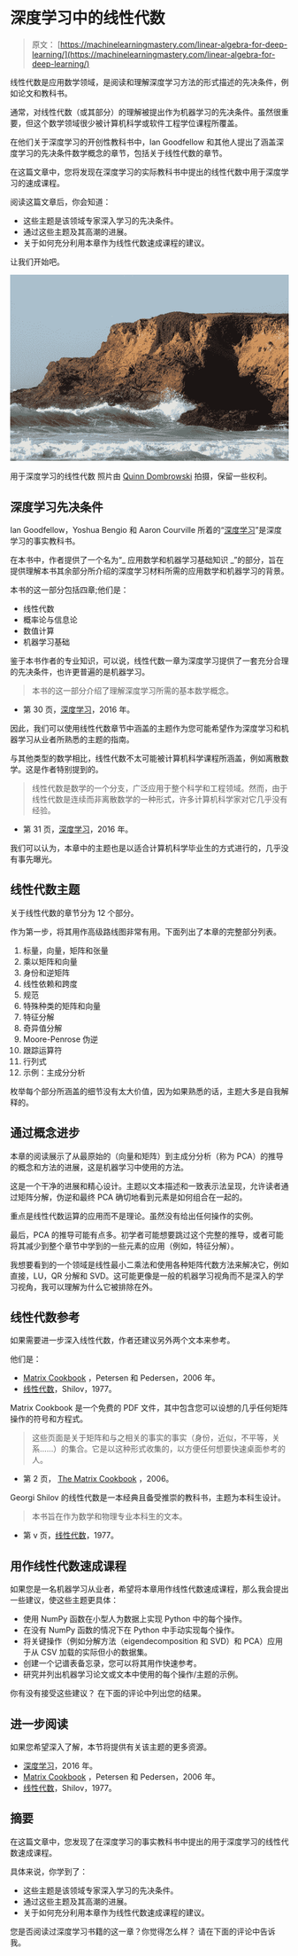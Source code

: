 # 深度学习中的线性代数

> 原文： [https://machinelearningmastery.com/linear-algebra-for-deep-learning/](https://machinelearningmastery.com/linear-algebra-for-deep-learning/)

线性代数是应用数学领域，是阅读和理解深度学习方法的形式描述的先决条件，例如论文和教科书。

通常，对线性代数（或其部分）的理解被提出作为机器学习的先决条件。虽然很重要，但这个数学领域很少被计算机科学或软件工程学位课程所覆盖。

在他们关于深度学习的开创性教科书中，Ian Goodfellow 和其他人提出了涵盖深度学习的先决条件数学概念的章节，包括关于线性代数的章节。

在这篇文章中，您将发现在深度学习的实际教科书中提出的线性代数中用于深度学习的速成课程。

阅读这篇文章后，你会知道：

*   这些主题是该领域专家深入学习的先决条件。
*   通过这些主题及其高潮的进展。
*   关于如何充分利用本章作为线性代数速成课程的建议。

让我们开始吧。

![Linear Algebra for Deep Learning](img/62bb839bf2d74c5cd1c3dd8c465ec756.jpg)

用于深度学习的线性代数
照片由 [Quinn Dombrowski](https://www.flickr.com/photos/quinnanya/8107585313/) 拍摄，保留一些权利。

## 深度学习先决条件

Ian Goodfellow，Yoshua Bengio 和 Aaron Courville 所着的“[深度学习](http://amzn.to/2BvnFRe)”是深度学习的事实教科书。

在本书中，作者提供了一个名为“_ 应用数学和机器学习基础知识 _”的部分，旨在提供理解本书其余部分所介绍的深度学习材料所需的应用数学和机器学习的背景。

本书的这一部分包括四章;他们是：

*   线性代数
*   概率论与信息论
*   数值计算
*   机器学习基础

鉴于本书作者的专业知识，可以说，线性代数一章为深度学习提供了一套充分合理的先决条件，也许更普遍的是机器学习。

> 本书的这一部分介绍了理解深度学习所需的基本数学概念。

- 第 30 页，[深度学习](http://amzn.to/2BvnFRe)，2016 年。

因此，我们可以使用线性代数章节中涵盖的主题作为您可能希望作为深度学习和机器学习从业者所熟悉的主题的指南。

与其他类型的数学相比，线性代数不太可能被计算机科学课程所涵盖，例如离散数学。这是作者特别提到的。

> 线性代数是数学的一个分支，广泛应用于整个科学和工程领域。然而，由于线性代数是连续而非离散数学的一种形式，许多计算机科学家对它几乎没有经验。

- 第 31 页，[深度学习](http://amzn.to/2BvnFRe)，2016 年。

我们可以认为，本章中的主题也是以适合计算机科学毕业生的方式进行的，几乎没有事先曝光。

## 线性代数主题

关于线性代数的章节分为 12 个部分。

作为第一步，将其用作高级路线图非常有用。下面列出了本章的完整部分列表。

1.  标量，向量，矩阵和张量
2.  乘以矩阵和向量
3.  身份和逆矩阵
4.  线性依赖和跨度
5.  规范
6.  特殊种类的矩阵和向量
7.  特征分解
8.  奇异值分解
9.  Moore-Penrose 伪逆
10.  跟踪运算符
11.  行列式
12.  示例：主成分分析

枚举每个部分所涵盖的细节没有太大价值，因为如果熟悉的话，主题大多是自我解释的。

## 通过概念进步

本章的阅读展示了从最原始的（向量和矩阵）到主成分分析（称为 PCA）的推导的概念和方法的进展，这是机器学习中使用的方法。

这是一个干净的进展和精心设计。主题以文本描述和一致表示法呈现，允许读者通过矩阵分解，伪逆和最终 PCA 确切地看到元素是如何组合在一起的。

重点是线性代数运算的应用而不是理论。虽然没有给出任何操作的实例。

最后，PCA 的推导可能有点多。初学者可能想要跳过这个完整的推导，或者可能将其减少到整个章节中学到的一些元素的应用（例如，特征分解）。

我想要看到的一个领域是线性最小二乘法和使用各种矩阵代数方法来解决它，例如直接，LU，QR 分解和 SVD。这可能更像是一般的机器学习视角而不是深入的学习视角，我可以理解为什么它被排除在外。

## 线性代数参考

如果需要进一步深入线性代数，作者还建议另外两个文本来参考。

他们是：

*   [Matrix Cookbook](http://www2.imm.dtu.dk/pubdb/views/publication_details.php?id=3274) ，Petersen 和 Pedersen，2006 年。
*   [线性代数](http://amzn.to/2Bwipge)，Shilov，1977。

Matrix Cookbook 是一个免费的 PDF 文件，其中包含您可以设想的几乎任何矩阵操作的符号和方程式。

> 这些页面是关于矩阵和与之相关的事实的事实（身份，近似，不平等，关系......）的集合。它是以这种形式收集的，以方便任何想要快速桌面参考的人。

- 第 2 页， [The Matrix Cookbook](http://www2.imm.dtu.dk/pubdb/views/publication_details.php?id=3274) ，2006。

Georgi Shilov 的线性代数是一本经典且备受推崇的教科书，主题为本科生设计。

> 本书旨在作为数学和物理专业本科生的文本。

- 第 v 页，[线性代数](http://amzn.to/2Bwipge)，1977。

## 用作线性代数速成课程

如果您是一名机器学习从业者，希望将本章用作线性代数速成课程，那么我会提出一些建议，使这些主题更具体：

*   使用 NumPy 函数在小型人为数据上实现 Python 中的每个操作。
*   在没有 NumPy 函数的情况下在 Python 中手动实现每个操作。
*   将关键操作（例如分解方法（eigendecomposition 和 SVD）和 PCA）应用于从 CSV 加载的实际但小的数据集。
*   创建一个记谱表备忘录，您可以将其用作快速参考。
*   研究并列出机器学习论文或文本中使用的每个操作/主题的示例。

你有没有接受这些建议？
在下面的评论中列出您的结果。

## 进一步阅读

如果您希望深入了解，本节将提供有关该主题的更多资源。

*   [深度学习](http://amzn.to/2BvnFRe)，2016 年。
*   [Matrix Cookbook](http://amzn.to/2Bwipge) ，Petersen 和 Pedersen，2006 年。
*   [线性代数](http://amzn.to/2Bwipge)，Shilov，1977。

## 摘要

在这篇文章中，您发现了在深度学习的事实教科书中提出的用于深度学习的线性代数速成课程。

具体来说，你学到了：

*   这些主题是该领域专家深入学习的先决条件。
*   通过这些主题及其高潮的进展。
*   关于如何充分利用本章作为线性代数速成课程的建议。

您是否阅读过深度学习书籍的这一章？你觉得怎么样？
请在下面的评论中告诉我。
